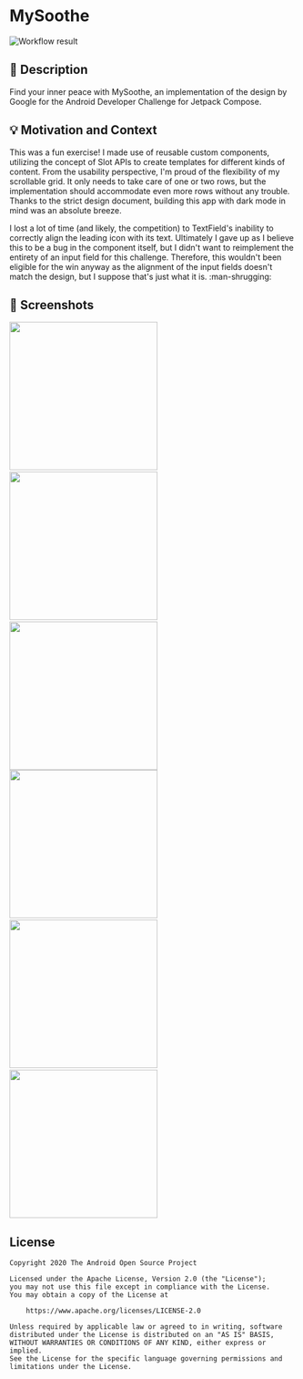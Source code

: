 # MySoothe

<!--- Replace <OWNER> with your Github Username and <REPOSITORY> with the name of your repository. -->
<!--- You can find both of these in the url bar when you open your repository in github. -->
![Workflow result](https://github.com/mannodermaus/compose-challenge-3/workflows/Check/badge.svg)


## :scroll: Description
<!--- Describe your app in one or two sentences -->
Find your inner peace with MySoothe, an implementation of the design by Google for the Android Developer Challenge for Jetpack Compose.

## :bulb: Motivation and Context
<!--- Optionally point readers to interesting parts of your submission. -->
<!--- What are you especially proud of? -->
This was a fun exercise! I made use of reusable custom components, utilizing the concept of Slot APIs
to create templates for different kinds of content. From the usability perspective, I'm proud of the
flexibility of my scrollable grid. It only needs to take care of one or two rows, but the implementation
should accommodate even more rows without any trouble. Thanks to the strict design document, building
this app with dark mode in mind was an absolute breeze.

I lost a lot of time (and likely, the competition) to TextField's inability to correctly align the leading icon with its text.
Ultimately I gave up as I believe this to be a bug in the component itself, but I didn't want to reimplement the entirety of an input field for this challenge.
Therefore, this wouldn't been eligible for the win anyway as the alignment of the input fields doesn't match the design,
but I suppose that's just what it is. :man-shrugging:

## :camera_flash: Screenshots
<!-- You can add more screenshots here if you like -->
<img src="/results/screenshot_1.png" width="260">&emsp;<img src="/results/screenshot_2.png" width="260">&emsp;<img src="/results/screenshot_3.png" width="260">
<img src="/results/screenshot_1d.png" width="260">&emsp;<img src="/results/screenshot_2d.png" width="260">&emsp;<img src="/results/screenshot_3d.png" width="260">

## License
```
Copyright 2020 The Android Open Source Project

Licensed under the Apache License, Version 2.0 (the "License");
you may not use this file except in compliance with the License.
You may obtain a copy of the License at

    https://www.apache.org/licenses/LICENSE-2.0

Unless required by applicable law or agreed to in writing, software
distributed under the License is distributed on an "AS IS" BASIS,
WITHOUT WARRANTIES OR CONDITIONS OF ANY KIND, either express or implied.
See the License for the specific language governing permissions and
limitations under the License.
```